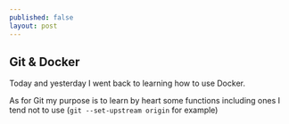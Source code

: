 ```yaml
---
published: false
layout: post
---
```

## Git & Docker

Today and yesterday I went back to learning how to use Docker. 

As for Git my purpose is to learn by heart some functions including ones I tend not to use (`git --set-upstream origin` for example)
